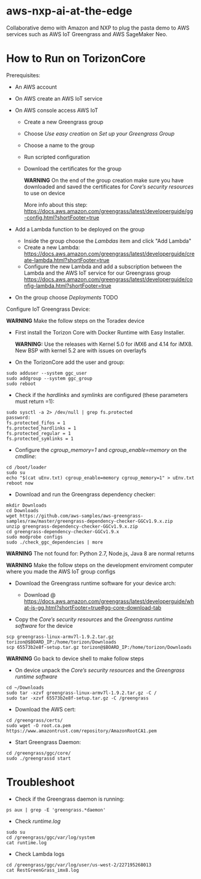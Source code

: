 # aws-nxp-ai-at-the-edge

Collaborative demo with Amazon and NXP to plug the pasta demo to AWS services such as AWS IoT Greengrass and AWS SageMaker Neo.

# How to Run on TorizonCore

Prerequisites:

- An AWS account
- On AWS create an AWS IoT service
- On AWS console access AWS IoT
	- Create a new Greengrass group
	- Choose *Use easy creation* on *Set up your Greengrass Group*
	- Choose a name to the group
	- Run scripted configuration
	- Download the certificates for the group

		**WARNING** On the end of the group creation make sure you have
		downloaded and saved the certificates for *Core’s security resources* to
		use on device

		More info about this step: https://docs.aws.amazon.com/greengrass/latest/developerguide/gg-config.html?shortFooter=true

- Add a Lambda function to be deployed on the group
	- Inside the group choose the *Lambdas* item and click "Add Lambda"
	- Create a new Lambda: https://docs.aws.amazon.com/greengrass/latest/developerguide/create-lambda.html?shortFooter=true
	- Configure the new Lambda and add a subscription between the Lambda and
	the AWS IoT service for our Greengrass group https://docs.aws.amazon.com/greengrass/latest/developerguide/config-lambda.html?shortFooter=true

- On the group choose *Deployments* TODO

Configure IoT Greengrass Device:

**WARNING** Make the follow steps on the Toradex device 

- First install the Torizon Core with Docker Runtime with Easy Installer.

	**WARNING:** Use the releases with Kernel 5.0 for iMX6 and 4.14 for iMX8.
	New BSP with kernel 5.2 are with issues on overlayfs

- On the TorizonCore add the user and group:

```
sudo adduser --system ggc_user
sudo addgroup --system ggc_group
sudo reboot
```

- Check if the *hardlinks* and *symlinks* are configured (these parameters must
return =1):

```
sudo sysctl -a 2> /dev/null | grep fs.protected
password:
fs.protected_fifos = 1
fs.protected_hardlinks = 1
fs.protected_regular = 1
fs.protected_symlinks = 1
```

- Configure the *cgroup_memory=1* and *cgroup_enable=memory* on the *cmdline*:

```
cd /boot/loader
sudo su
echo "$(cat uEnv.txt) cgroup_enable=memory cgroup_memory=1" > uEnv.txt
reboot now
```

- Download and run the Greengrass dependency checker:

```
mkdir Downloads
cd Downloads
wget https://github.com/aws-samples/aws-greengrass-samples/raw/master/greengrass-dependency-checker-GGCv1.9.x.zip
unzip greengrass-dependency-checker-GGCv1.9.x.zip
cd greengrass-dependency-checker-GGCv1.9.x
sudo modprobe configs
sudo ./check_ggc_dependencies | more
```

**WARNING** The not found for: Python 2.7, Node.js, Java 8 are normal returns

**WARNING** Make the follow steps on the development enviroment computer where
you made the AWS IoT group configs

- Download the Greengrass runtime software for your device arch:
	- Download @ https://docs.aws.amazon.com/greengrass/latest/developerguide/what-is-gg.html?shortFooter=true#gg-core-download-tab

- Copy the *Core’s security resources* and the *Greengrass runtime software* for
the device 

```
scp greengrass-linux-armv7l-1.9.2.tar.gz torizon@$BOARD_IP:/home/torizon/Downloads
scp 65573b2e8f-setup.tar.gz torizon@$BOARD_IP:/home/torizon/Downloads
```

**WARNING** Go back to device shell to make follow steps

- On device unpack the *Core’s security resources* and the *Greengrass runtime software*

```
cd ~/Downloads
sudo tar -xzvf greengrass-linux-armv7l-1.9.2.tar.gz -C /
sudo tar -xzvf 65573b2e8f-setup.tar.gz -C /greengrass
```

- Download the AWS cert:

```
cd /greengrass/certs/
sudo wget -O root.ca.pem https://www.amazontrust.com/repository/AmazonRootCA1.pem
```

- Start Greengrass Daemon:

```
cd /greengrass/ggc/core/
sudo ./greengrassd start
```

# Troubleshoot

- Check if the Greengrass daemon is running:

```
ps aux | grep -E 'greengrass.*daemon'
```

- Check *runtime.log*

```
sudo su
cd /greengrass/ggc/var/log/system
cat runtime.log
```

- Check Lambda logs

```
cd /greengrass/ggc/var/log/user/us-west-2/227195268013
cat RestGreenGrass_imx8.log
```
